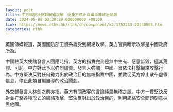 ```yaml
---
layout: post
title: 中方稱堅決反對網絡攻擊　促英方停止自編自導政治鬧劇
date: 2024-05-08 02:30:29.000000000 +08:00
link: https://news.rthk.hk/rthk/ch/component/k2/1752213-20240508.htm
categories: rthk
---
```


英國傳媒報道，英國國防部工資系統受到網絡攻擊，英方官員暗示攻擊是中國政府所為。

中國駐英大使館發言人回應時指，英方的指責完全是無中生有、惡意詆毀，極其荒謬、可恥。中方對此予以強烈譴責。發言人強調，中國一貫依法打擊網絡攻擊行為。中方堅決反對任何勢力出於政治目的無端指責中國，並敦促英方停止散布虛假信息，停止此類自編自導的政治鬧劇。

外交部發言人林劍之前亦指，英方有關政客的言論純屬無稽之談。中方一貫堅決反對並打擊各種形式的網絡攻擊，堅決反對出於政治目的，利用網絡安全問題刻意抹黑他國。

